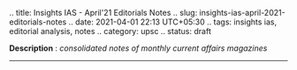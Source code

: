 .. title: Insights IAS - April'21 Editorials Notes
.. slug: insights-ias-april-2021-editorials-notes
.. date: 2021-04-01 22:13 UTC+05:30
.. tags: insights ias, editorial analysis, notes
.. category: upsc
.. status: draft

**Description** : *consolidated notes of monthly current affairs magazines*

***
<!-- TEASER_END -->
